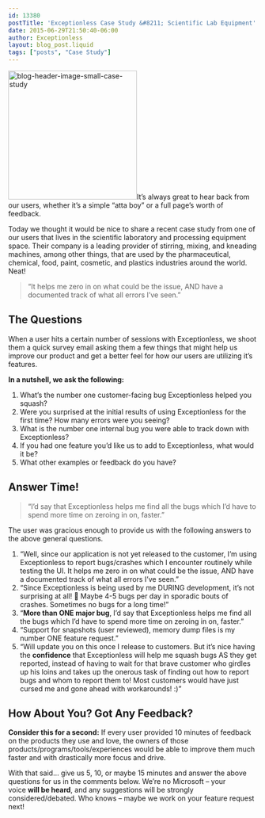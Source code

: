 ```yaml
---
id: 13380
postTitle: 'Exceptionless Case Study &#8211; Scientific Lab Equipment'
date: 2015-06-29T21:50:40-06:00
author: Exceptionless
layout: blog_post.liquid
tags: ["posts", "Case Study"]
---
```

<img loading="lazy" class="alignright size-full wp-image-13383" src="http://exceptionless.com/assets/blog-header-image-small-case-study.png" alt="blog-header-image-small-case-study" width="260" height="260" data-id="13383" srcset="https://exceptionless.com/assets/blog-header-image-small-case-study.png 260w, https://exceptionless.com/assets/blog-header-image-small-case-study-150x150.png 150w" sizes="(max-width: 260px) 100vw, 260px" />It&#8217;s always great to hear back from our users, whether it&#8217;s a simple &#8220;atta boy&#8221; or a full page&#8217;s worth of feedback.

Today we thought it would be nice to share a recent case study from one of our users that lives in the scientific laboratory and processing equipment space. Their company is a leading provider of stirring, mixing, and kneading machines, among other things, that are used by the pharmaceutical, chemical, food, paint, cosmetic, and plastics industries around the world. Neat!

> &#8220;It helps me zero in on what could be the issue, AND have a documented track of what all errors I’ve seen.&#8221;

<!--more-->

## The Questions

When a user hits a certain number of sessions with Exceptionless, we shoot them a quick survey email asking them a few things that might help us improve our product and get a better feel for how our users are utilizing it&#8217;s features.

**In a nutshell, we ask the following:**

  1. What&#8217;s the number one customer-facing bug Exceptionless helped you squash?
  2. Were you surprised at the initial results of using Exceptionless for the first time? How many errors were you seeing?
  3. What is the number one internal bug you were able to track down with Exceptionless?
  4. If you had one feature you&#8217;d like us to add to Exceptionless, what would it be?
  5. What other examples or feedback do you have?

## Answer Time!

> &#8220;I’d say that Exceptionless helps me find all the bugs which I’d have to spend more time on zeroing in on, faster.&#8221;

The user was gracious enough to provide us with the following answers to the above general questions.

  1. &#8220;Well, since our application is not yet released to the customer, I’m using Exceptionless to report bugs/crashes which I encounter routinely while testing the UI. It helps me zero in on what could be the issue, AND have a documented track of what all errors I’ve seen.&#8221;
  2. &#8220;Since Exceptionless is being used by me DURING development, it’s not surprising at all! 🙂 Maybe 4-5 bugs per day in sporadic bouts of crashes. Sometimes no bugs for a long time!&#8221;
  3. &#8220;**More than ONE major bug**, I’d say that Exceptionless helps me find all the bugs which I’d have to spend more time on zeroing in on, faster.&#8221;
  4. &#8220;Support for snapshots (user reviewed), memory dump files is my number ONE feature request.&#8221;
  5. &#8220;Will update you on this once I release to customers. But it’s nice having the **confidence** that Exceptionless will help me squash bugs AS they get reported, instead of having to wait for that brave customer who girdles up his loins and takes up the onerous task of finding out how to report bugs and whom to report them to! Most customers would have just cursed me and gone ahead with workarounds! :)&#8221;

## How About You? Got Any Feedback?

**Consider this for a second:** If every user provided 10 minutes of feedback on the products they use and love, the owners of those products/programs/tools/experiences would be able to improve them much faster and with drastically more focus and drive.

With that said&#8230; give us 5, 10, or maybe 15 minutes and answer the above questions for us in the comments below. We&#8217;re no Microsoft &#8211; your voice **will be heard**, and any suggestions will be strongly considered/debated. Who knows &#8211; maybe we work on your feature request next!

